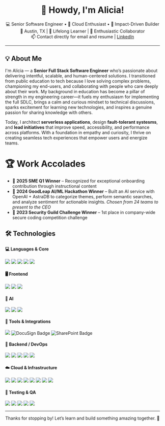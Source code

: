 <h1 align="center">👋 Howdy, I'm Alicia!</h1>

<p align="center">
  💻 Senior Software Engineer • 🚀 Cloud Enthusiast • 🎯 Impact-Driven Builder<br/>
  📍 Austin, TX | 🧠 Lifelong Learner | 🤝 Enthusiastic Collaborator<br/>
  📫 Contact directly for email and resume |
  <a href="https://linkedin.com/in/alicia-villanueva-atx">LinkedIn</a>
</p>

<hr/>

<h2>💡 About Me</h2>

<p>
I'm Alicia — a <strong>Senior Full Stack Software Engineer</strong> who’s passionate about delivering intentful, scalable, and human-centered solutions. I transitioned from public education to tech because I love solving complex problems, championing my end-users, and collaborating with people who care deeply about their work. My background in education has become a pillar of strength in my engineering career—it fuels my enthusiasm for implementing the full SDLC, brings a calm and curious mindset to technical discussions, sparks excitement for learning new technologies, and inspires a genuine passion for sharing knowledge with others.
</p>
<p>
Today, I architect <strong>serverless applications</strong>, design <strong>fault-tolerant systesms</strong>, and <strong>lead initiatives</strong> that improve speed, accessibility, and performance across platforms. With a foundation in empathy and curiosity, I thrive on creating seamless tech experiences that empower users and energize teams.
</p>

# 🏆 Work Accolades 

- 🧠 **2025 SME Q1 Winner** – Recognized for exceptional onboarding contribution through instructional content  
- 🤖 **2024 GoodLeap AI/ML Hackathon Winner** – Built an AI service with OpenAI + AstraDB to categorize themes, perform semantic searches, and analyze sentiment for actionable insights. 
      <i>Chosen from 24 teams to present to the CEO</i>
- 🔐 **2023 Security Guild Challenge Winner** – 1st place in company-wide secure coding competition challenge


<h2>🛠️ Technologies</h2>

<h4>💻 Languages & Core</h4>
<p>
  <img src="https://img.shields.io/badge/JavaScript-%23323330.svg?style=for-the-badge&logo=javascript&logoColor=F7DF1E"/>
  <img src="https://img.shields.io/badge/TypeScript-%23007ACC.svg?style=for-the-badge&logo=typescript&logoColor=white"/>
  <img src="https://img.shields.io/badge/Python-3776AB.svg?style=for-the-badge&logo=python&logoColor=white"/>
  <img src="https://img.shields.io/badge/HTML5-E34F26.svg?style=for-the-badge&logo=html5&logoColor=white"/>
  <img src="https://img.shields.io/badge/CSS3-1572B6.svg?style=for-the-badge&logo=css3&logoColor=white"/>
</p>

<h4>🖥️ Frontend</h4>
<p>
  <img src="https://img.shields.io/badge/React-%2320232a.svg?style=for-the-badge&logo=react&logoColor=61DAFB"/>
  <img src="https://img.shields.io/badge/React_Router-CA4245?style=for-the-badge&logo=react-router&logoColor=white"/>
  <img src="https://img.shields.io/badge/Figma-F24E1E.svg?style=for-the-badge&logo=figma&logoColor=white"/>
</p>

<h4>🧠 AI</h4>
<p>
  <img src="https://img.shields.io/badge/OpenAI-412991.svg?style=for-the-badge&logo=openai&logoColor=white"/>
  <img src="https://img.shields.io/badge/Swagger-85EA2D.svg?style=for-the-badge&logo=swagger&logoColor=black"/>
  <img src="https://img.shields.io/badge/Salesforce-00A1E0.svg?style=for-the-badge&logo=salesforce&logoColor=white"/>
</p>

<h4>🔗 Tools & Integrations</h4>
<p>
  <img src="https://img.shields.io/badge/Salesforce-00A1E0.svg?style=for-the-badge&logo=salesforce&logoColor=white"/>
  <img src="https://img.shields.io/badge/DocuSign-FFCC22.svg?style=for-the-badge&logo=docusign&logoColor=black" alt="DocuSign Badge" />
  <img src="https://img.shields.io/badge/SharePoint-0078d4.svg?style=for-the-badge&logo=microsoft-sharepoint&logoColor=white" alt="SharePoint Badge" />
</p>


<h4>🔧 Backend / DevOps</h4>
<p>
  <img src="https://img.shields.io/badge/Node.js-43853D.svg?style=for-the-badge&logo=node-dot-js&logoColor=white"/>
  <img src="https://img.shields.io/badge/NestJS-E0234E.svg?style=for-the-badge&logo=nestjs&logoColor=white"/>
  <img src="https://img.shields.io/badge/GraphQL-E10098.svg?style=for-the-badge&logo=graphql&logoColor=white"/>
  <img src="https://img.shields.io/badge/Docker-0db7ed.svg?style=for-the-badge&logo=docker&logoColor=white"/>
  <img src="https://img.shields.io/badge/Kubernetes-326CE5.svg?style=for-the-badge&logo=kubernetes&logoColor=white"/>
</p>

<h4>☁️ Cloud & Infrastructure</h4>
<p>
  <img src="https://img.shields.io/badge/AWS%20Lambda-FF9900.svg?style=for-the-badge&logo=amazonaws&logoColor=white"/>
  <img src="https://img.shields.io/badge/DynamoDB-4053D6.svg?style=for-the-badge&logo=amazondynamodb&logoColor=white"/>
  <img src="https://img.shields.io/badge/SQS-FF9900.svg?style=for-the-badge&logo=amazonaws&logoColor=white"/>
  <img src="https://img.shields.io/badge/SNS-FF9900.svg?style=for-the-badge&logo=amazonaws&logoColor=white"/>
  <img src="https://img.shields.io/badge/Step_Functions-FF4F8B.svg?style=for-the-badge&logo=amazonaws&logoColor=white"/>
  <img src="https://img.shields.io/badge/ECS-FF9900.svg?style=for-the-badge&logo=amazonaws&logoColor=white"/>
  <img src="https://img.shields.io/badge/EKS-232F3E.svg?style=for-the-badge&logo=amazoneks&logoColor=white"/>
  <img src="https://img.shields.io/badge/CloudWatch-FF4F8B.svg?style=for-the-badge&logo=amazonaws&logoColor=white"/>
</p>

<h4>🧪 Testing & QA</h4>
<p>
  <img src="https://img.shields.io/badge/Postman-FF6C37.svg?style=for-the-badge&logo=postman&logoColor=white"/>
  <img src="https://img.shields.io/badge/DataDog-632CA6.svg?style=for-the-badge&logo=datadog&logoColor=white"/>
  <img src="https://img.shields.io/badge/Puppeteer-333333.svg?style=for-the-badge&logo=puppeteer&logoColor=green"/>
  <img src="https://img.shields.io/badge/Playwright-45BA63.svg?style=for-the-badge&logo=playwright&logoColor=white"/>
  <img src="https://img.shields.io/badge/Chromium-4285F4.svg?style=for-the-badge&logo=google-chrome&logoColor=white"/>
</p>

<hr/>

<p align="center">Thanks for stopping by! Let’s learn and build something amazing together. 💫</p>
